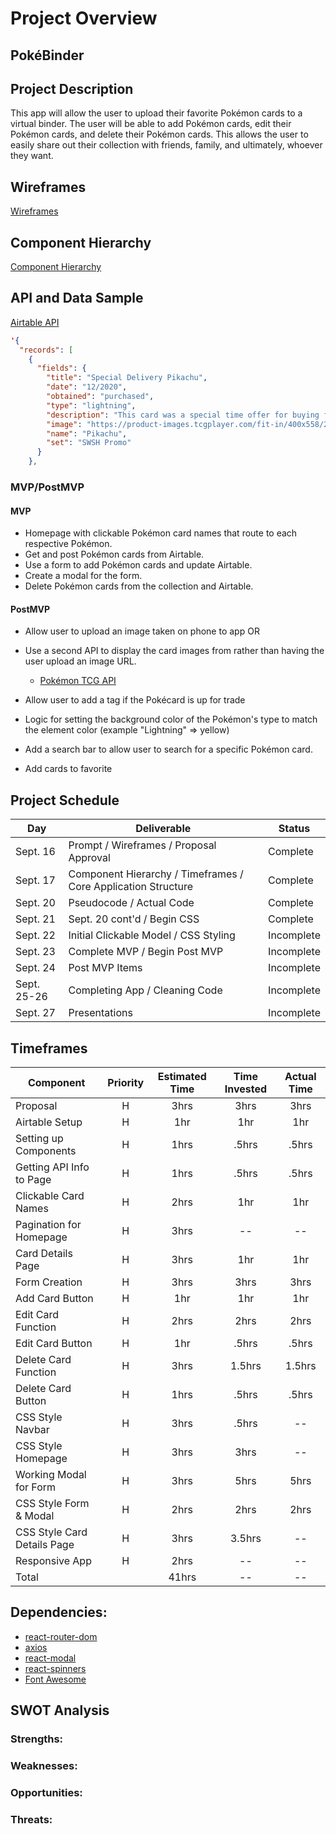 # Project Overview

## PokéBinder

## Project Description

This app will allow the user to upload their favorite Pokémon cards to a virtual binder. The user will be able to add Pokémon cards, edit their Pokémon cards, and delete their Pokémon cards. This allows the user to easily share out their collection with friends, family, and ultimately, whoever they want.

## Wireframes

[Wireframes](https://whimsical.com/pokebinder-xFDxtwiLXAYUroyLqfZZP)

## Component Hierarchy

[Component Hierarchy](https://whimsical.com/pokebinder-xFDxtwiLXAYUroyLqfZZP)

## API and Data Sample

[Airtable API](https://airtable.com/shrV1yiFezYgBsKqU)

```json
'{
  "records": [
    {
      "fields": {
        "title": "Special Delivery Pikachu",
        "date": "12/2020",
        "obtained": "purchased",
        "type": "lightning",
        "description": "This card was a special time offer for buying from Pokemon Center during December of 2020.",
        "image": "https://product-images.tcgplayer.com/fit-in/400x558/227646.jpg",
        "name": "Pikachu",
        "set": "SWSH Promo"
      }
    },
```

### MVP/PostMVP

#### MVP

- Homepage with clickable Pokémon card names that route to each respective Pokémon.
- Get and post Pokémon cards from Airtable.
- Use a form to add Pokémon cards and update Airtable.
- Create a modal for the form.
- Delete Pokémon cards from the collection and Airtable.

#### PostMVP

- Allow user to upload an image taken on phone to app
  OR
- Use a second API to display the card images from rather than having the user upload an image URL.

  - [Pokémon TCG API](https://dev.pokemontcg.io/)

- Allow user to add a tag if the Pokécard is up for trade
- Logic for setting the background color of the Pokémon's type to match the element color (example "Lightning" => yellow)
- Add a search bar to allow user to search for a specific Pokémon card.
- Add cards to favorite

## Project Schedule

| Day         | Deliverable                                                   | Status     |
| ----------- | ------------------------------------------------------------- | ---------- |
| Sept. 16    | Prompt / Wireframes / Proposal Approval                       | Complete   |
| Sept. 17    | Component Hierarchy / Timeframes / Core Application Structure | Complete   |
| Sept. 20    | Pseudocode / Actual Code                                      | Complete   |
| Sept. 21    | Sept. 20 cont'd / Begin CSS                                   | Complete   |
| Sept. 22    | Initial Clickable Model / CSS Styling                         | Incomplete |
| Sept. 23    | Complete MVP / Begin Post MVP                                 | Incomplete |
| Sept. 24    | Post MVP Items                                                | Incomplete |
| Sept. 25-26 | Completing App / Cleaning Code                                | Incomplete |
| Sept. 27    | Presentations                                                 | Incomplete |

## Timeframes

| Component                   | Priority | Estimated Time | Time Invested | Actual Time |
| --------------------------- | :------: | :------------: | :-----------: | :---------: |
| Proposal                    |    H     |      3hrs      |     3hrs      |    3hrs     |
| Airtable Setup              |    H     |      1hr       |      1hr      |     1hr     |
| Setting up Components       |    H     |      1hrs      |     .5hrs     |    .5hrs    |
| Getting API Info to Page    |    H     |      1hrs      |     .5hrs     |    .5hrs    |
| Clickable Card Names        |    H     |      2hrs      |      1hr      |     1hr     |
| Pagination for Homepage     |    H     |      3hrs      |      --       |     --      |
| Card Details Page           |    H     |      3hrs      |      1hr      |     1hr     |
| Form Creation               |    H     |      3hrs      |     3hrs      |    3hrs     |
| Add Card Button             |    H     |      1hr       |      1hr      |     1hr     |
| Edit Card Function          |    H     |      2hrs      |     2hrs      |    2hrs     |
| Edit Card Button            |    H     |      1hr       |     .5hrs     |    .5hrs    |
| Delete Card Function        |    H     |      3hrs      |    1.5hrs     |   1.5hrs    |
| Delete Card Button          |    H     |      1hrs      |     .5hrs     |    .5hrs    |
| CSS Style Navbar            |    H     |      3hrs      |     .5hrs     |     --      |
| CSS Style Homepage          |    H     |      3hrs      |     3hrs      |     --      |
| Working Modal for Form      |    H     |      3hrs      |     5hrs      |    5hrs     |
| CSS Style Form & Modal      |    H     |      2hrs      |     2hrs      |    2hrs     |
| CSS Style Card Details Page |    H     |      3hrs      |    3.5hrs     |     --      |
| Responsive App              |    H     |      2hrs      |      --       |     --      |
| Total                       |          |     41hrs      |      --       |     --      |

## Dependencies:

- [react-router-dom](https://reactrouter.com/web/guides/quick-start)
- [axios](https://www.npmjs.com/package/axios)
- [react-modal](https://www.npmjs.com/package/react-modal)
- [react-spinners](https://www.npmjs.com/package/react-spinners)
- [Font Awesome](https://fontawesome.com/v5.15/icons?d=gallery&p=2)

## SWOT Analysis

### Strengths:

### Weaknesses:

### Opportunities:

### Threats:
